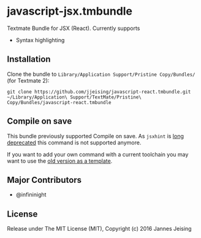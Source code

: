 javascript-jsx.tmbundle
=========================

Textmate Bundle for JSX (React). Currently supports

* Syntax highlighting

Installation
------------

Clone the bundle to `Library/Application Support/Pristine Copy/Bundles/` (for Textmate 2):

```
git clone https://github.com/jjeising/javascript-react.tmbundle.git ~/Library/Application\ Support/TextMate/Pristine\ Copy/Bundles/javascript-react.tmbundle
```

Compile on save
---------------

This bundle previously supported Compile on save. As `jsxhint` is [long deprecated](https://facebook.github.io/react/blog/2015/06/12/deprecating-jstransform-and-react-tools.html) this command is not supported anymore.

If you want to add your own command with a current toolchain you may want to use the [old version as a template](https://github.com/jjeising/javascript-react.tmbundle/blob/e3a29da6851566c67e5b8103adfe82537d7a7b9d/Commands/Compile%20JSX.tmCommand).

Major Contributors
------------------

* @infininight

License
-------

Release under The MIT License (MIT), Copyright (c) 2016 Jannes Jeising
